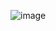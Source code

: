 ![image](https://github.com/GuiilhermeLsantos/Atividade04-Automacao-de-Testes-de-Software-/assets/110145085/525e63c3-73e8-4f98-a46c-f8c4c6bfefd0)
